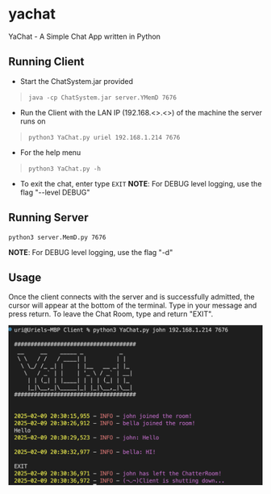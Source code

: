 # yachat
YaChat - A Simple Chat App written in Python

## Running Client
* Start the ChatSystem.jar provided 
>`java -cp ChatSystem.jar server.YMemD 7676`
* Run the Client with the LAN IP (192.168.<>.<>) of the machine the server runs on
>`python3 YaChat.py uriel 192.168.1.214 7676`
* For the help menu
> `python3 YaChat.py -h`
* To exit the chat, enter type `EXIT`
__NOTE__: For DEBUG level logging, use the flag "--level DEBUG"

## Running Server
```
python3 server.MemD.py 7676
```
__NOTE__: For DEBUG level logging, use the flag "-d"

## Usage
Once the client connects with the server and is successfully admitted, the cursor will appear at the bottom of the terminal. Type in your message and press return. To leave the Chat Room, type and return "EXIT". 

<img src=./Usage-Demo.png></img>